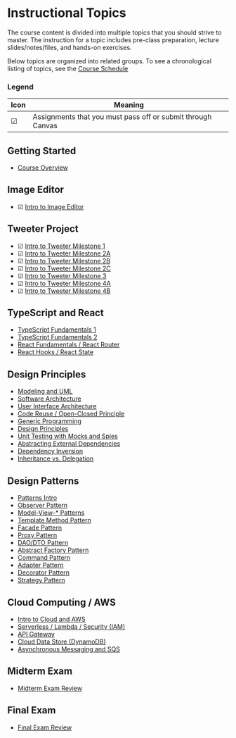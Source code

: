 # Instructional Topics

The course content is divided into multiple topics that you should strive to master. The instruction for a topic includes pre-class preparation, lecture slides/notes/files, and hands-on exercises.

Below topics are organized into related groups. To see a chronological listing of topics, see the [Course Schedule](../schedule/schedule-fall-2025.md)

### Legend

| Icon | Meaning                                    |
| ---- | ------------------------------------------ |
| ☑    | Assignments that you must pass off or submit through Canvas |

## Getting Started

- [Course Overview](./course-overview/course-overview.md)

## Image Editor

- ☑ [Intro to Image Editor](./image-editor/image-editor.md)

## Tweeter Project
- ☑ [Intro to Tweeter Milestone 1](./tweeter/milestone-1.md)
- ☑ [Intro to Tweeter Milestone 2A](./tweeter/milestone-2a.md)
- ☑ [Intro to Tweeter Milestone 2B](./tweeter/milestone-2b.md)
- ☑ [Intro to Tweeter Milestone 2C](./tweeter/milestone-2c.md)
- ☑ [Intro to Tweeter Milestone 3](./tweeter/milestone-3.md)
- ☑ [Intro to Tweeter Milestone 4A](./tweeter/milestone-4a.md)
- ☑ [Intro to Tweeter Milestone 4B](./tweeter/milestone-4b.md)

## TypeScript and React

- [TypeScript Fundamentals 1](./typescript-fundamentals-1/typescript-fundamentals-1.md)
- [TypeScript Fundamentals 2](./typescript-fundamentals-2/typescript-fundamentals-2.md)
- [React Fundamentals / React Router](./react-fundamentals-router/react-fundamentals-router.md)
- [React Hooks / React State](./react-hooks-state/react-hooks-state.md)

## Design Principles

- [Modeling and UML](./modeling-uml/modeling-uml.md)
- [Software Architecture](./software-architecture/software-architecture.md)
- [User Interface Architecture](./ui-architecture/ui-architecture.md)
- [Code Reuse / Open-Closed Principle](./code-reuse-open-closed-template-method/code-reuse-open-closed-template-method.md)
- [Generic Programming](./generic-programming/generic-programming.md)
- [Design Principles](./design-principles/design-principles.md)
- [Unit Testing with Mocks and Spies](./unit-testing-mocking/unit-testing-mocking.md)
- [Abstracting External Dependencies](./abstracting-dependencies-dao/abstracting-dependencies-dao.md)
- [Dependency Inversion](./dependency-inversion-abstract-factory/dependency-inversion-abstract-factory.md)
- [Inheritance vs. Delegation](./inheritance-vs-delegation-strategy/inheritance-vs-delegation-strategy.md)

## Design Patterns

- [Patterns Intro](./patterns-observer/patterns-observer.md)
- [Observer Pattern](./patterns-observer/patterns-observer.md)
- [Model-View-* Patterns](./ui-architecture/ui-architecture.md)
- [Template Method Pattern](./code-reuse-open-closed-template-method/code-reuse-open-closed-template-method.md)
- [Facade Pattern](./facade-proxy/facade-proxy.md)
- [Proxy Pattern](./facade-proxy/facade-proxy.md)
- [DAO/DTO Pattern](./abstracting-dependencies-dao/abstracting-dependencies-dao.md)
- [Abstract Factory Pattern](./dependency-inversion-abstract-factory/dependency-inversion-abstract-factory.md)
- [Command Pattern](./command/command.md)
- [Adapter Pattern](./adapter-decorator/adapter-decorator.md)
- [Decorator Pattern](./adapter-decorator/adapter-decorator.md)
- [Strategy Pattern](./inheritance-vs-delegation-strategy/inheritance-vs-delegation-strategy.md)

## Cloud Computing / AWS

- [Intro to Cloud and AWS](./cloud-aws-intro/cloud-aws-intro.md)
- [Serverless / Lambda / Security (IAM)](./serverless-lambda-iam/serverless-lambda-iam.md)
- [API Gateway](./api-gateway/api-gateway.md)
- [Cloud Data Store (DynamoDB)](./cloud-datastore-dynamodb/cloud-datastore-dynamodb.md)
- [Asynchronous Messaging and SQS](./async-messaging-sqs/async-messaging-sqs.md)

## Midterm Exam

- [Midterm Exam Review](midterm-review/midterm-review.md)

## Final Exam

- [Final Exam Review](final-review/final-review.md)
